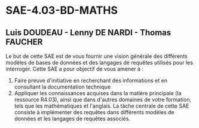 # SAE-4.03-BD-MATHS
## Luis DOUDEAU - Lenny DE NARDI - Thomas FAUCHER
Le but de cette SAE est de vous fournir une vision générale des différents modèles de bases de données et des langages de requêtes utilisés pour les interroger. Cette SAE a pour objectif de vous amener à : 

1. Faire preuve d'initiative en recherchant des informations et en consultant la documentation technique
2. Appliquer les connaissances acquises dans la matière principale (la ressource R4.03), ainsi que dans d'autres domaines de votre formation, tels que les mathématiques et l'anglais. La tâche centrale de cette SAE consiste à implémenter des requêtes dans différents modèles de données et les langages de requêtes associés.
